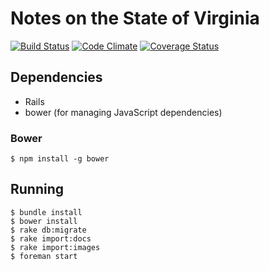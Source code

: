 # Notes on the State of Virginia
[![Build Status](https://travis-ci.org/waynegraham/jefferson-notes.png?branch=master)](https://travis-ci.org/waynegraham/jefferson-notes)
[![Code Climate](https://codeclimate.com/github/waynegraham/jefferson-notes.png)](https://codeclimate.com/github/waynegraham/jefferson-notes)
[![Coverage Status](https://coveralls.io/repos/waynegraham/jefferson-notes/badge.png?branch=master)](https://coveralls.io/r/waynegraham/jefferson-notes?branch=master)

## Dependencies

* Rails
* bower (for managing JavaScript dependencies)

### Bower

```shell
$ npm install -g bower
```

## Running

```shell
$ bundle install
$ bower install
$ rake db:migrate
$ rake import:docs
$ rake import:images
$ foreman start
```

